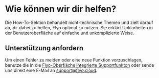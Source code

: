 # Wie können wir dir helfen?

Die How-To-Sektion behandelt nicht-technische Themen und zielt darauf ab, dir dabei zu helfen, Flyo optimal zu nutzen. Sie erklärt Unklarheiten in der Benutzeroberfläche auf einfache und unkomplizierte Weise.

## Unterstützung anfordern

Um einen Fehler zu melden oder eine neue Funktion vorzuschlagen, benutze die in die [Flyo-Oberfläche integrierte Supportfunkton](https://flyo.cloud/support) oder sende uns direkt eine E-Mail an [support@flyo.cloud](mailto:support@flyo.cloud).